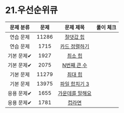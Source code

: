 # 21.우선순위큐

| 문제 분류  |  문제   |                       문제 제목                       | 풀이 체크 |
|:------:|:-----:|:-------------------------------------------------:|:-----:|
| 연습 문제  | 11286 |  [절댓값 힙](https://www.acmicpc.net/problem/11286)   |       |
| 연습 문제  | 1715  |  [카드 정렬하기](https://www.acmicpc.net/problem/1715)  |       |
| 기본 문제✔ | 1927  |   [최소 힙](https://www.acmicpc.net/problem/1927)    |       |
| 기본 문제✔ | 2075  |  [N번째 큰 수](https://www.acmicpc.net/problem/2075)  |       |
| 기본 문제  | 11279 |   [최대 힙](https://www.acmicpc.net/problem/11279)   |       |
| 기본 문제  | 13975 | [파일 합치기 3](https://www.acmicpc.net/problem/13975) |       |
| 응용 문제✔ | 1655  | [가운데를 말해요](https://www.acmicpc.net/problem/1655)  |       |
| 응용 문제✔ | 1781  |    [컵라면](https://www.acmicpc.net/problem/1781)    |       |